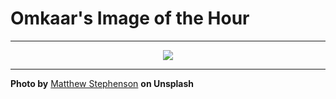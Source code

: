 # Omkaar's Image of the Hour

---

<div align="center">

<a href="https://unsplash.com/photos/a-ship-sails-in-a-cold-icy-seascape-Pr4X8mqN0X4">
  <img src="https://images.unsplash.com/photo-1745282322383-8ec67cc895b6?crop=entropy&cs=tinysrgb&fit=max&fm=jpg&ixid=M3w3NjA2Nzh8MHwxfHJhbmRvbXx8fHx8fHx8fDE3NTA3NDg0MDB8&ixlib=rb-4.1.0&q=80&w=1080" style="max-width:100%; height:auto;">
</a>



</div>

---

**Photo by** [Matthew Stephenson](https://unsplash.com/@matthewryanstephenson) **on Unsplash**
